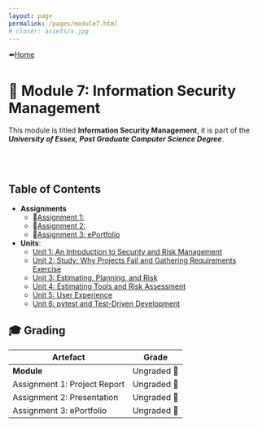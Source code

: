 ```yaml
---
layout: page
permalink: /pages/module7.html
# closer: assets/x.jpg
---
```


⬅️[Home](/index.html)

# 🔏 Module 7: Information Security Management

This module is titled **Information Security Management**, it is part of the ***University of Essex, Post Graduate Computer Science Degree***.

<br/>
<br/>

## Table of Contents
- **Assignments**
  - 📃[Assignment 1: ](/pages/module7/assignment1/m7a1.html)
  - 📃[Assignment 2: ](/pages/module7/assignment2/m7a2.html)
  - 📃[Assignment 3: ePortfolio](/pages/module7/assignment3/m7a3.html)
- **Units**:
  - [Unit 1: An Introduction to Security and Risk Management](/pages/module7/unit-assignments/unit1/m7u1.html)
  - [Unit 2: Study: Why Projects Fail and Gathering Requirements Exercise](/pages/module7/unit-assignments/unit2/m7u2.html)
  - [Unit 3: Estimating, Planning, and Risk](/pages/module7/unit-assignments/unit3/m7u3.html)
  - [Unit 4: Estimating Tools and Risk Assessment](/pages/module7/unit-assignments/unit4/m7u4.html)
  - [Unit 5: User Experience](/pages/module7/unit-assignments/unit6/m7u6.html)
  - [Unit 6: pytest and Test-Driven Development](/pages/module7/unit-assignments/unit6/m7u6.html)


## 🎓 Grading

| Artefact                           | Grade                |
| ---------------------------------- | -------------------- |
| **Module** | Ungraded 🚧 |
| Assignment 1: Project Report | Ungraded 🚧 |
| Assignment 2: Presentation | Ungraded 🚧 |
| Assignment 3: ePortfolio | Ungraded 🚧 |  
